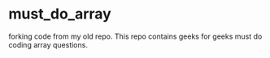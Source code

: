 # must_do_array
forking code from my old repo.
This repo contains geeks for geeks must do coding array questions.

